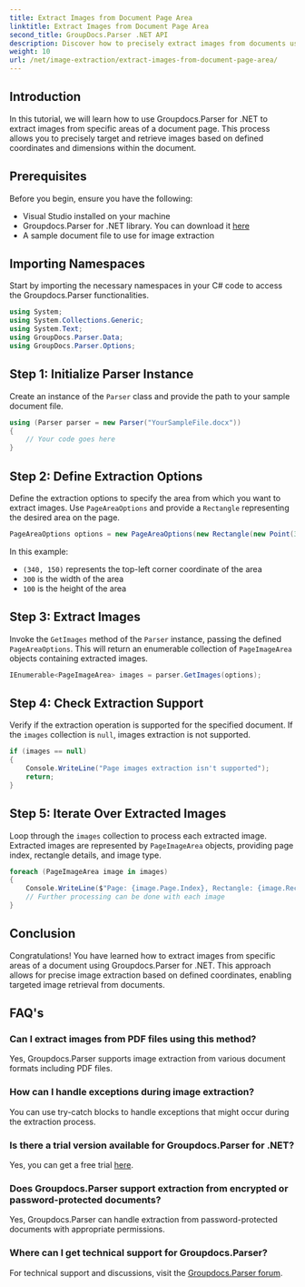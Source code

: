 ```yaml
---
title: Extract Images from Document Page Area
linktitle: Extract Images from Document Page Area
second_title: GroupDocs.Parser .NET API
description: Discover how to precisely extract images from documents using Groupdocs.Parser for .NET. Learn to target specific areas for accurate image extraction.
weight: 10
url: /net/image-extraction/extract-images-from-document-page-area/
---
```

## Introduction
In this tutorial, we will learn how to use Groupdocs.Parser for .NET to extract images from specific areas of a document page. This process allows you to precisely target and retrieve images based on defined coordinates and dimensions within the document.
## Prerequisites
Before you begin, ensure you have the following:
- Visual Studio installed on your machine
- Groupdocs.Parser for .NET library. You can download it [here](https://releases.groupdocs.com/parser/net/)
- A sample document file to use for image extraction
## Importing Namespaces
Start by importing the necessary namespaces in your C# code to access the Groupdocs.Parser functionalities.
```csharp
using System;
using System.Collections.Generic;
using System.Text;
using GroupDocs.Parser.Data;
using GroupDocs.Parser.Options;
```
## Step 1: Initialize Parser Instance
Create an instance of the `Parser` class and provide the path to your sample document file.
```csharp
using (Parser parser = new Parser("YourSampleFile.docx"))
{
    // Your code goes here
}
```
## Step 2: Define Extraction Options
Define the extraction options to specify the area from which you want to extract images. Use `PageAreaOptions` and provide a `Rectangle` representing the desired area on the page.
```csharp
PageAreaOptions options = new PageAreaOptions(new Rectangle(new Point(340, 150), new Size(300, 100)));
```
In this example:
- `(340, 150)` represents the top-left corner coordinate of the area
- `300` is the width of the area
- `100` is the height of the area
## Step 3: Extract Images
Invoke the `GetImages` method of the `Parser` instance, passing the defined `PageAreaOptions`. This will return an enumerable collection of `PageImageArea` objects containing extracted images.
```csharp
IEnumerable<PageImageArea> images = parser.GetImages(options);
```
## Step 4: Check Extraction Support
Verify if the extraction operation is supported for the specified document. If the `images` collection is `null`, images extraction is not supported.
```csharp
if (images == null)
{
    Console.WriteLine("Page images extraction isn't supported");
    return;
}
```
## Step 5: Iterate Over Extracted Images
Loop through the `images` collection to process each extracted image. Extracted images are represented by `PageImageArea` objects, providing page index, rectangle details, and image type.
```csharp
foreach (PageImageArea image in images)
{
    Console.WriteLine($"Page: {image.Page.Index}, Rectangle: {image.Rectangle}, Type: {image.FileType}");
    // Further processing can be done with each image
}
```
## Conclusion
Congratulations! You have learned how to extract images from specific areas of a document using Groupdocs.Parser for .NET. This approach allows for precise image extraction based on defined coordinates, enabling targeted image retrieval from documents.

## FAQ's
### Can I extract images from PDF files using this method?
Yes, Groupdocs.Parser supports image extraction from various document formats including PDF files.
### How can I handle exceptions during image extraction?
You can use try-catch blocks to handle exceptions that might occur during the extraction process.
### Is there a trial version available for Groupdocs.Parser for .NET?
Yes, you can get a free trial [here](https://releases.groupdocs.com/).
### Does Groupdocs.Parser support extraction from encrypted or password-protected documents?
Yes, Groupdocs.Parser can handle extraction from password-protected documents with appropriate permissions.
### Where can I get technical support for Groupdocs.Parser?
For technical support and discussions, visit the [Groupdocs.Parser forum](https://forum.groupdocs.com/c/parser/17).
